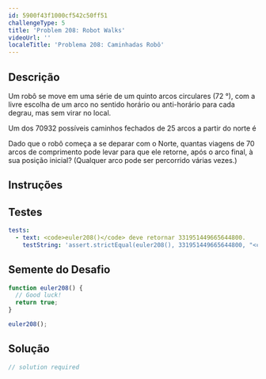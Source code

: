 ```yaml
---
id: 5900f43f1000cf542c50ff51
challengeType: 5
title: 'Problem 208: Robot Walks'
videoUrl: ''
localeTitle: 'Problema 208: Caminhadas Robô'
---
```


## Descrição
<section id="description"> Um robô se move em uma série de um quinto arcos circulares (72 °), com a livre escolha de um arco no sentido horário ou anti-horário para cada degrau, mas sem virar no local. <p> Um dos 70932 possíveis caminhos fechados de 25 arcos a partir do norte é </p><p> Dado que o robô começa a se deparar com o Norte, quantas viagens de 70 arcos de comprimento pode levar para que ele retorne, após o arco final, à sua posição inicial? (Qualquer arco pode ser percorrido várias vezes.) </p></section>

## Instruções
<section id="instructions">
</section>

## Testes
<section id='tests'>

```yml
tests:
  - text: <code>euler208()</code> deve retornar 331951449665644800.
    testString: 'assert.strictEqual(euler208(), 331951449665644800, "<code>euler208()</code> should return 331951449665644800.");'

```

</section>

## Semente do Desafio
<section id='challengeSeed'>

<div id='js-seed'>

```js
function euler208() {
  // Good luck!
  return true;
}

euler208();

```

</div>



</section>

## Solução
<section id='solution'>

```js
// solution required
```
</section>
